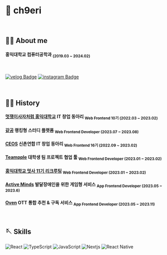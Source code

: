 # 🍒 ch9eri
<br />

## 🏄‍♀️ About me
#### 홍익대학교 컴퓨터공학과 <sub>(2019.03 ~ 2024.02)</sub>
<br />

[![velog Badge](https://img.shields.io/badge/velog-1CD232?style=flat&logo=velog&logoColor=white)](https://velog.io/@ch9eri)
[![instagram Badge](https://img.shields.io/badge/instagram-A100FF?style=flat&logo=instagram&logoColor=white)](https://instaram.com/ch9eri)

<br />


## 🚶‍♀️ History 
  #### [멋쟁이사자처럼 홍익대학교](https://likelionhongik.com) IT 창업 동아리 <sub>  Web Frontend 10기 (2022.03 ~ 2023.02)  </sub>
  #### [같공](https://github.com/GotGong/GotGongFrontEnd) 랭킹형 스터디 플랫폼 <sub>  Web Frontend Developer (2023.07 ~ 2023.08)  </sub>
  #### [CEOS](https://ceos-sinchon.com) 신촌연합 IT 창업 동아리 <sub>  Web Frontend 16기 (2022.09 ~ 2023.02)  </sub>
  #### [Teampple](https://teampple.com) 대학생 팀 프로젝트 협업 툴 <sub>  Web Frontend Developer (2023.01 ~ 2023.02)  </sub>
  #### [홍익대학교 멋사 11기 리크루팅](https://likelionhongik.com) <sub>  Web Frontend Developer (2023.01 ~ 2023.02)  </sub>
  #### [Active Minds](https://github.com/active-minds-hongik/active-minds-client) 발달장애인을 위한 게임형 서비스 <sub>  App Frontend Developer (2023.05 ~ 2023.6)  </sub>
  #### [Oven](https://github.com/oven-2023/oven-client) OTT 통합 추천 & 구독 서비스 <sub>  App Frontend Developer (2023.05 ~ 2023.11)  </sub>
   
 
  <br />


## 🪡 Skills

![React](https://img.shields.io/badge/react-61DAFB?style=for-the-badge&logo=react&logoColor=white)
![TypeScript](https://img.shields.io/badge/TypeScript-3178C6.svg?&style=for-the-badge&logo=TypeScript&logoColor=white)
![JavaScript](https://img.shields.io/badge/JavaScript-F7DF1E.svg?&style=for-the-badge&logo=JavaScript&logoColor=white)
![Nextjs](https://img.shields.io/badge/next.js-000000.svg?&style=for-the-badge&logo=next.js&logoColor=white)
![React Native](https://img.shields.io/badge/React%20Native-61DAFB.svg?&style=for-the-badge&logo=JavaScript&logoColor=white)
